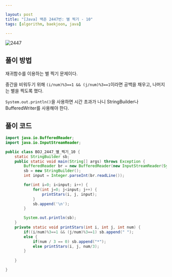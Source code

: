 ```yaml
---

layout: post
title: "[Java] 백준 2447번: 별 찍기 - 10"
tags: [algorithm, baekjoon, java]

---
```


![2447](https://github.com/piacu/piacu.github.io/assets/26267376/b7311605-7454-4fb5-b4c7-1383e9af1a31)



## 풀이 방법

재귀함수를 이용하는 별 찍기 문제이다.

중간을 비워두기 위해 `(i/num)%3==1 && (j/num)%3==1`이라면 공백을 채우고, 나머지는 별을 찍도록 했다.

`System.out.println()`을 사용하면 시간 초과가 나니 StringBuilder나 BufferedWriter를 사용해야 한다.



## 풀이 코드

```java
import java.io.BufferedReader;
import java.io.InputStreamReader;

public class BOJ_2447_별_찍기_10 {
	static StringBuilder sb;
	public static void main(String[] args) throws Exception {
		BufferedReader br = new BufferedReader(new InputStreamReader(System.in));
		sb = new StringBuilder();
		int input = Integer.parseInt(br.readLine());

		for(int i=0; i<input; i++) {
			for(int j=0; j<input; j++) {
				printStars(i, j, input);
			}
			sb.append('\n');
		}

		System.out.println(sb);
	}
	private static void printStars(int i, int j, int num) {
		if((i/num)%3==1 && (j/num)%3==1) sb.append(" ");
		else {
			if(num / 3 == 0) sb.append("*");
			else printStars(i, j, num/3);
		}
		
	}

}
```
